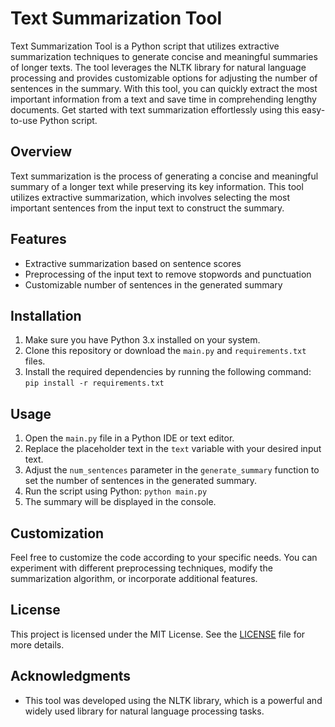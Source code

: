 # Text Summarization Tool

Text Summarization Tool is a Python script that utilizes extractive summarization techniques to generate concise and meaningful summaries of longer texts. The tool leverages the NLTK library for natural language processing and provides customizable options for adjusting the number of sentences in the summary. With this tool, you can quickly extract the most important information from a text and save time in comprehending lengthy documents. Get started with text summarization effortlessly using this easy-to-use Python script.

## Overview

Text summarization is the process of generating a concise and meaningful summary of a longer text while preserving its key information. This tool utilizes extractive summarization, which involves selecting the most important sentences from the input text to construct the summary.

## Features

- Extractive summarization based on sentence scores
- Preprocessing of the input text to remove stopwords and punctuation
- Customizable number of sentences in the generated summary

## Installation

1. Make sure you have Python 3.x installed on your system.
2. Clone this repository or download the `main.py` and `requirements.txt` files.
3. Install the required dependencies by running the following command: `pip install -r requirements.txt`

## Usage

1. Open the `main.py` file in a Python IDE or text editor.
2. Replace the placeholder text in the `text` variable with your desired input text.
3. Adjust the `num_sentences` parameter in the `generate_summary` function to set the number of sentences in the generated summary.
4. Run the script using Python: `python main.py`
5. The summary will be displayed in the console.

## Customization

Feel free to customize the code according to your specific needs. You can experiment with different preprocessing techniques, modify the summarization algorithm, or incorporate additional features.

## License

This project is licensed under the MIT License. See the [LICENSE](https://github.com/abdelrhman-arnos/text-summarization-tool/blob/main/LICENSE) file for more details.

## Acknowledgments

- This tool was developed using the NLTK library, which is a powerful and widely used library for natural language processing tasks.
